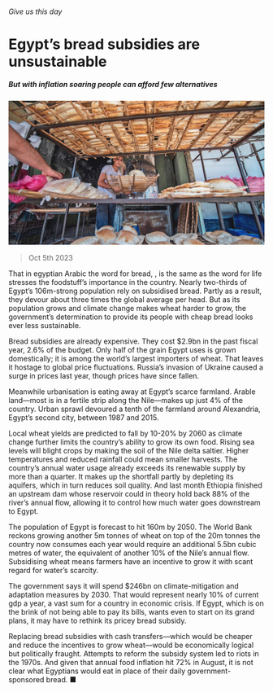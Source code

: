 ###### Give us this day

# Egypt’s bread subsidies are unsustainable 

##### But with inflation soaring people can afford few alternatives 

![image](images/20231007_MAP003.jpg) 

> Oct 5th 2023 

That in egyptian Arabic the word for bread, , is the same as the word for life stresses the foodstuff’s importance in the country. Nearly two-thirds of Egypt’s 106m-strong population rely on subsidised bread. Partly as a result, they devour about three times the global average per head. But as its population grows and climate change makes wheat harder to grow, the government’s determination to provide its people with cheap bread looks ever less sustainable. 

Bread subsidies are already expensive. They cost $2.9bn in the past fiscal year, 2.6% of the budget. Only half of the grain Egypt uses is grown domestically; it is among the world’s largest importers of wheat. That leaves it hostage to global price fluctuations. Russia’s invasion of Ukraine caused a surge in prices last year, though prices have since fallen. 

Meanwhile urbanisation is eating away at Egypt’s scarce farmland. Arable land—most is in a fertile strip along the Nile—makes up just 4% of the country. Urban sprawl devoured a tenth of the farmland around Alexandria, Egypt’s second city, between 1987 and 2015. 

Local wheat yields are predicted to fall by 10-20% by 2060 as climate change further limits the country’s ability to grow its own food. Rising sea levels will blight crops by making the soil of the Nile delta saltier. Higher temperatures and reduced rainfall could mean smaller harvests. The country’s annual water usage already exceeds its renewable supply by more than a quarter. It makes up the shortfall partly by depleting its aquifers, which in turn reduces soil quality. And last month Ethiopia finished an upstream dam whose reservoir could in theory hold back 88% of the river’s annual flow, allowing it to control how much water goes downstream to Egypt. 

The population of Egypt is forecast to hit 160m by 2050. The World Bank reckons growing another 5m tonnes of wheat on top of the 20m tonnes the country now consumes each year would require an additional 5.5bn cubic metres of water, the equivalent of another 10% of the Nile’s annual flow. Subsidising wheat means farmers have an incentive to grow it with scant regard for water’s scarcity.

The government says it will spend $246bn on climate-mitigation and adaptation measures by 2030. That would represent nearly 10% of current gdp a year, a vast sum for a country in economic crisis. If Egypt, which is on the brink of not being able to pay its bills, wants even to start on its grand plans, it may have to rethink its pricey bread subsidy.

Replacing bread subsidies with cash transfers—which would be cheaper and reduce the incentives to grow wheat—would be economically logical but politically fraught. Attempts to reform the subsidy system led to riots in the 1970s. And given that annual food inflation hit 72% in August, it is not clear what Egyptians would eat in place of their daily government-sponsored bread. ■

